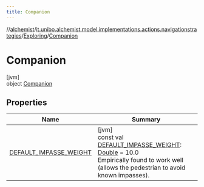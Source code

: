 ```yaml
---
title: Companion
---
```

//[alchemist](../../../../index.html)/[it.unibo.alchemist.model.implementations.actions.navigationstrategies](../../index.html)/[Exploring](../index.html)/[Companion](index.html)



# Companion



[jvm]\
object [Companion](index.html)



## Properties


| Name | Summary |
|---|---|
| [DEFAULT_IMPASSE_WEIGHT](-d-e-f-a-u-l-t_-i-m-p-a-s-s-e_-w-e-i-g-h-t.html) | [jvm]<br>const val [DEFAULT_IMPASSE_WEIGHT](-d-e-f-a-u-l-t_-i-m-p-a-s-s-e_-w-e-i-g-h-t.html): [Double](https://kotlinlang.org/api/latest/jvm/stdlib/kotlin/-double/index.html) = 10.0<br>Empirically found to work well (allows the pedestrian to avoid known impasses). |


